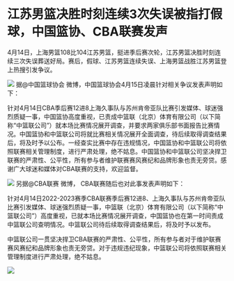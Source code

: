 # 江苏男篮决胜时刻连续3次失误被指打假球，中国篮协、CBA联赛发声

4月14日，上海男篮108比104江苏男篮，挺进季后赛次轮，江苏男篮决胜时刻连续三次失误葬送好局。赛后，假球、江苏男篮连续失误、上海男篮战胜江苏男篮登上热搜引发争议。

![](https://inews.gtimg.com/news_bt/OnyLXLwvi5hmxhIg98lLtNsnlQsFw_5IoIY8Su3aVtPIIAA/1000)
据@中国篮球协会 微博，中国篮球协会4月15日凌晨针对相关争议发表声明如下：

针对4月14日CBA季后赛12进8上海久事队与苏州肯帝亚队比赛引发媒体、球迷强烈质疑一事，中国篮协高度重视，已责成中篮联（北京）体育有限公司（以下简称“中篮联公司”）就本场比赛情况展开调查，并要求两家俱乐部书面报告比赛情况。中国篮协和中篮联公司将就比赛相关情况展开全面调查，待后续取得调查结果后，将及时予以公布。一经查实比赛中存在违规情况，中国篮协和中篮联公司将依照联赛相关管理制度，进行严肃处理，绝不姑息。中国篮协和中篮联公司坚决捍卫联赛的严肃性、公平性，所有参与者维护联赛赛风赛纪和品牌形象也责无旁贷。感谢广大球迷和媒体对CBA联赛的支持，欢迎监督。

![](https://inews.gtimg.com/om_bt/Oxd0-2ZIv585vtBObXeLsmU4Nj1I4Zy2mdTAn_XtdUKrAAA/1000)
另据@CBA联赛 微博， CBA联赛随后也对此事发表声明如下：

针对4月14日2022-2023赛季CBA联赛季后赛12进8、上海久事队与苏州肯帝亚队比赛引发媒体、球迷强烈质疑一事，中篮联（北京）体育有限公司（以下简称“中篮联公司”）高度重视，已就本场比赛情况展开调查，中国篮协也在第一时间责成中篮联公司查明情况。中篮联公司待后续取得调查结果后，将及时予以发布。

中篮联公司一贯坚决捍卫CBA联赛的严肃性、公平性，所有参与者对于维护联赛赛风赛纪和品牌形象也责无旁贷。对于违规违纪现象，中篮联公司将依照联赛相关管理制度进行严肃处理，绝不姑息。

![](https://inews.gtimg.com/om_bt/O5QhjBhNVDU8No0mDxXMXVVLpEBnaCwmP_f5rn9oVvyKEAA/1000)

